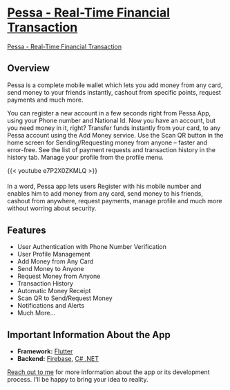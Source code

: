 # [Pessa - Real-Time Financial Transaction](https://portfolio.kaykobadreza.com/portfolio/pessa/)

[Pessa - Real-Time Financial Transaction](assets/Pessa-Banner.png)

## Overview
Pessa is a complete mobile wallet which lets you add money from any card, send money to your friends instantly, cashout from specific points, request payments and much more.     

You can register a new account in a few seconds right from Pessa App, using your Phone number and National Id. Now you have an account, but you need money in it, right? Transfer funds instantly from your card, to any Pessa account using the Add Money service. Use the Scan QR button in the home screen for Sending/Requesting money from anyone – faster and error-free. See the list of payment requests and transaction history in the history tab. Manage your profile from the profile menu.

{{< youtube e7P2X0ZKMLQ >}}  

####

In a word, Pessa app lets users Register with his mobile number and enables him to add money from any card, send money to his friends, cashout from anywhere, request payments, manage profile and much more without worring about security.


## Features
- User Authentication with Phone Number Verification     
- User Profile Management      
- Add Money from Any Card      
- Send Money to Anyone       
- Request Money from Anyone             
- Transaction History     
- Automatic Money Receipt          
- Scan QR to Send/Request Money     
- Notifications and Alerts             
- Much More...    

## Important Information About the App
- **Framework:** [Flutter](https://flutter.dev/)  
- **Backend:** [Firebase](https://firebase.google.com/), [C# .NET](https://docs.microsoft.com/en-us/dotnet/csharp/)         

[Reach out to me](https://kaykobadreza.com/) for more information about the app or its development process. I'll be happy to bring your idea to reality.   

